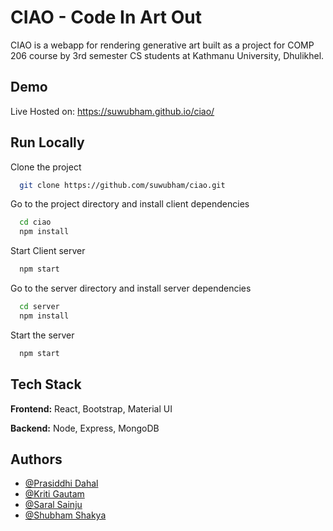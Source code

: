
# CIAO - Code In Art Out

CIAO is a webapp for rendering generative art built as a project for COMP 206 course by 3rd semester CS students at Kathmanu University, Dhulikhel.

## Demo

Live Hosted on: https://suwubham.github.io/ciao/


## Run Locally

Clone the project

```bash
  git clone https://github.com/suwubham/ciao.git
```

Go to the project directory and install client dependencies

```bash
  cd ciao
  npm install
```

Start Client server

```bash
  npm start
```

Go to the server directory and install server dependencies

```bash
  cd server
  npm install
```

Start the server

```bash
  npm start
```


## Tech Stack

**Frontend:** React, Bootstrap, Material UI

**Backend:** Node, Express, MongoDB


## Authors

- [@Prasiddhi Dahal](https://www.github.com/Prasiddhidahal)
- [@Kriti Gautam](https://www.github.com/15gk)
- [@Saral Sainju](https://www.github.com/prg6useless)
- [@Shubham Shakya](https://www.github.com/suwubham)

